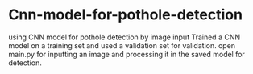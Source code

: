 # Cnn-model-for-pothole-detection
using CNN model for pothole detection by image input
Trained a CNN model on a training set and used a validation set for validation.
open main.py for inputting an image and processing it in the saved model for detection.
